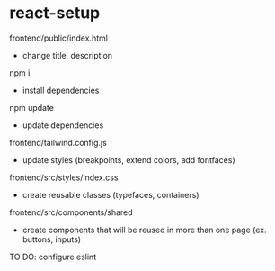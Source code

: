 # react-setup

frontend/public/index.html 

  - change title, description

npm i

  - install dependencies

npm update

  - update dependencies

frontend/tailwind.config.js

  - update styles (breakpoints, extend colors, add fontfaces)

frontend/src/styles/index.css

  - create reusable classes (typefaces, containers)

frontend/src/components/shared

  - create components that will be reused in more than one page (ex. buttons, inputs)

TO DO:
  configure eslint
